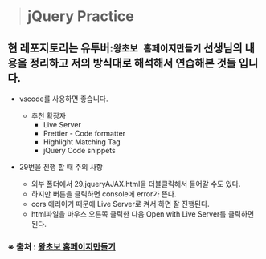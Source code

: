> # jQuery Practice

## 현 레포지토리는 유투버:``왕초보 홈페이지만들기`` 선생님의 내용을 정리하고 저의 방식대로 해석해서 연습해본 것들 입니다.

- vscode를 사용하면 좋습니다.
    - 추천 확장자
        - Live Server
        - Prettier - Code formatter
        - Highlight Matching Tag
        - jQuery Code snippets

- 29번을 진행 할 때 주의 사항
    - 외부 폴더에서 29.jqueryAJAX.html을 더블클릭해서 들어갈 수도 있다.
    - 하지만 버튼을 클릭하면 console에 error가 뜬다.
    - cors 에러이기 때문에 Live Server로 켜서 하면 잘 진행된다.
    - html파일을 마우스 오른쪽 클릭한 다음 Open with Live Server를 클릭하면 된다.

### ※ 출처 : [왕초보 홈페이지만들기](https://youtu.be/0m6DWr1CxeE?si=8V62OCuNd0czERlP)
